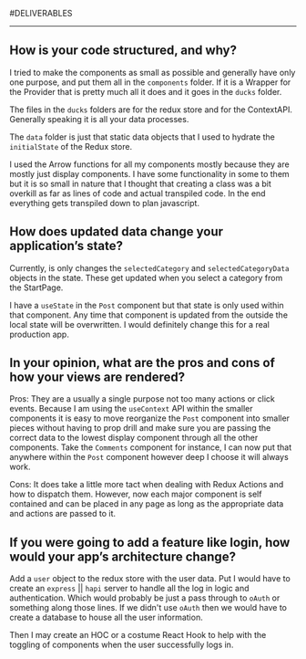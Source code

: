 #DELIVERABLES
________

## How is your code structured, and why? 
I tried to make the components as small as possible and generally have only one purpose, and put them all in the `components` folder. If it is a Wrapper for the Provider that is pretty much all it does and it goes in the `ducks` folder.

The files in the `ducks` folders are for the redux store and for the ContextAPI. Generally speaking it is all your data processes.

The `data` folder is just that static data objects that I used to hydrate the `initialState` of the Redux store.

I used the Arrow functions for all my components mostly because they are mostly just display components. I have some functionality in some to them but it is so small in nature that I thought that creating a class was a bit overkill as far as lines of code and actual transpiled code. In the end everything gets transpiled down to plan javascript.

## How does updated data change your application’s state? 
Currently, is only changes the `selectedCategory` and `selectedCategoryData` objects in the state. These get updated when you select a category from the StartPage.

I have a `useState` in the `Post` component but that state is only used within that component. Any time that component is updated from the outside the local state will be overwritten. I would definitely change this for a real production app.

## In your opinion, what are the pros and cons of how your views are rendered? 
Pros: They are a usually a single purpose not too many actions or click events. Because I am using the `useContext` API within the smaller components it is easy to move reorganize the `Post` component into smaller pieces without having to prop drill and make sure you are passing the correct data to the lowest display component through all the other components. Take the `Comments` component for instance, I can now put that anywhere within the `Post` component however deep I choose it will always work.

Cons: It does take a little more tact when dealing with Redux Actions and how to dispatch them. However, now each major component is self contained and can be placed in any page as long as the appropriate data and actions are passed to it.

## If you were going to add a feature like login, how would your app’s architecture change? 
Add a `user` object to the redux store with the user data. Put I would have to create an `express` || `hapi` server to handle all the log in logic and authentication. Which would probably be just a pass through to `oAuth` or something along those lines. If we didn't use `oAuth` then we would have to create a database to house all the user information. 

Then I may create an HOC or a costume React Hook to help with the toggling of components when the user successfully logs in.
